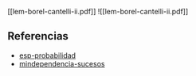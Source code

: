 [[lem-borel-cantelli-ii.pdf]]
![[lem-borel-cantelli-ii.pdf]]

## Referencias
- [esp-probabilidad](./esp-probabilidad.md)
- [mindependencia-sucesos](./mindependencia-sucesos.md)
